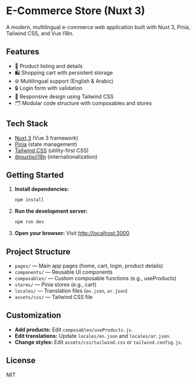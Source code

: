 # E-Commerce Store (Nuxt 3)

A modern, multilingual e-commerce web application built with Nuxt 3, Pinia, Tailwind CSS, and Vue I18n.

## Features

- 🛒 Product listing and details
- 🛍️ Shopping cart with persistent storage
- 🌐 Multilingual support (English & Arabic)
- 🔒 Login form with validation
- 🎨 Responsive design using Tailwind CSS
- 🗂️ Modular code structure with composables and stores

## Tech Stack

- [Nuxt 3](https://nuxt.com/) (Vue 3 framework)
- [Pinia](https://pinia.vuejs.org/) (state management)
- [Tailwind CSS](https://tailwindcss.com/) (utility-first CSS)
- [@nuxtjs/i18n](https://i18n.nuxtjs.org/) (internationalization)

## Getting Started

1. **Install dependencies:**
   ```bash
   npm install
   ```
2. **Run the development server:**
   ```bash
   npm run dev
   ```
3. **Open your browser:**
   Visit [http://localhost:3000](http://localhost:3000)

## Project Structure

- `pages/` — Main app pages (home, cart, login, product details)
- `components/` — Reusable UI components
- `composables/` — Custom composable functions (e.g., useProducts)
- `stores/` — Pinia stores (e.g., cart)
- `locales/` — Translation files (`en.json`, `ar.json`)
- `assets/css/` — Tailwind CSS file

## Customization

- **Add products:** Edit `composables/useProducts.js`.
- **Edit translations:** Update `locales/en.json` and `locales/ar.json`.
- **Change styles:** Edit `assets/css/tailwind.css` or `tailwind.config.js`.

## License

MIT
